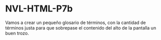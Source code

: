 # NVL-HTML-P7b
Vamos a crear un pequeño glosario de términos, con la cantidad de términos justa para que sobrepase el contenido del alto de la pantalla un buen trozo.
